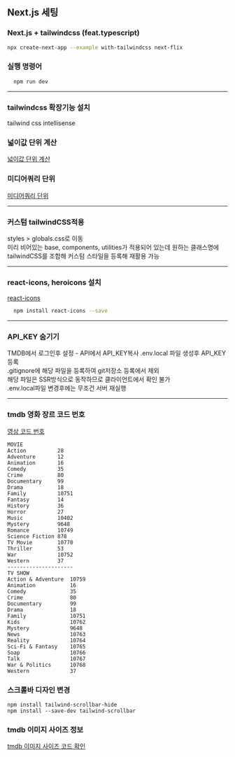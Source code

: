 ## Next.js 세팅

### Next.js + tailwindcss (feat.typescript)

```bash
npx create-next-app --example with-tailwindcss next-flix
```

### 실행 명령어

```bash
  npm run dev
```

---

### tailwindcss 확장기능 설치

tailwind css intellisense

### 넓이값 단위 계산

[넓이값 단위 계산](https://tailwindcss.com/docs/width)

### 미디어쿼리 단위

[미디어쿼리 단위](https://tailwindcss.com/docs/screens)

---

### 커스텀 tailwindCSS적용

styles > globals.css로 이동<br>
미리 비어있는 base, components, utilities가 적용되어 있는데 원하는 클래스명에 tailwindCSS를 조합해 커스텀 스타일을 등록해 재활용 가능

---

### react-icons, heroicons 설치

[react-icons](https://react-icons.github.io/react-icons)

```bash
  npm install react-icons --save
```

---

### API_KEY 숨기기

TMDB에서 로그인후 설정 - API에서 API_KEY복사
.env.local 파일 생성후 API_KEY 등록<br>
.gitignore에 해당 파일을 등록하여 git저장소 등록에서 제외 <br>
해당 파일은 SSR방식으로 동작하므로 클라이언트에서 확인 불가 <br>
.env.local파일 변경후에는 무조건 서버 재실행

---

### tmdb 영화 장르 코드 번호

[영상 코드 번호](https://developers.themoviedb.org/3/genres/get-movie-list)

```
MOVIE
Action          28
Adventure       12
Animation       16
Comedy          35
Crime           80
Documentary     99
Drama           18
Family          10751
Fantasy         14
History         36
Horror          27
Music           10402
Mystery         9648
Romance         10749
Science Fiction 878
TV Movie        10770
Thriller        53
War             10752
Western         37
---------------------
TV SHOW
Action & Adventure  10759
Animation           16
Comedy              35
Crime               80
Documentary         99
Drama               18
Family              10751
Kids                10762
Mystery             9648
News                10763
Reality             10764
Sci-Fi & Fantasy    10765
Soap                10766
Talk                10767
War & Politics      10768
Western             37
```

### 스크롤바 디자인 변경

```
npm install tailwind-scrollbar-hide
npm install --save-dev tailwind-scrollbar
```

### tmdb 이미지 사이즈 정보

[tmdb 이미지 사이즈 코드 확인](https://www.themoviedb.org/talk/53c11d4ec3a3684cf4006400)
